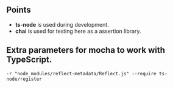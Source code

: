 ## Points
* **ts-node** is used during development.
* **chai** is used for testing here as a assertion library.

## Extra parameters for mocha to work with TypeScript.
```
-r "node_modules/reflect-metadata/Reflect.js" --require ts-node/register
```